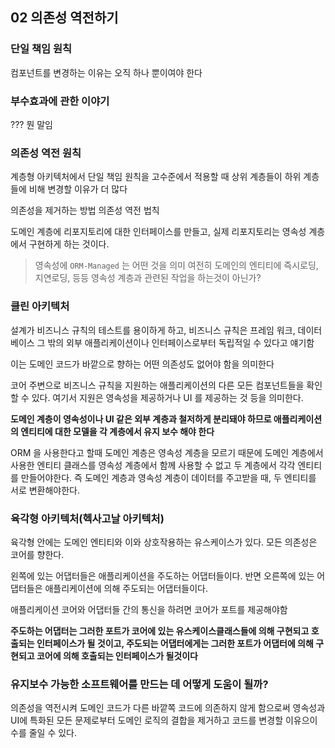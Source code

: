 ## 02 의존성 역전하기

### 단일 책임 원칙

컴포넌트를 변경하는 이유는 오직 하나 뿐이여야 한다

### 부수효과에 관한 이야기

??? 뭔 말임

### 의존성 역전 원칙

계층형 아키텍처에서 단일 책임 원칙을 고수준에서 적용할 때 상위 계층들이 하위 계층들에 비해 변경할 이유가 더 많다

의존성을 제거하는 방법 의존성 역전 법칙

도메인 계층에 리포지토리에 대한 인터페이스를 만들고, 실제 리포지토리는 영속성 계층에서 구현하게 하는 것이다.

>  영속성에 `ORM-Managed` 는 어떤 것을 의미 여전히 도메인의 엔티티에 즉시로딩, 지연로딩, 등등 영속성 계층과 관련된 작업을 하는것이 아닌가?

### 클린 아키텍처

설계가 비즈니스 규칙의 테스트를 용이하게 하고, 비즈니스 규칙은 프레임 워크, 데이터베이스 그 밖의 외부 애플리케이션이나 인터페이스로부터 독립적일 수 있다고 얘기함

이는 도메인 코드가 바깥으로 향하는 어떤 의존성도 없어야 함을 의미한다

코어 주변으로 비즈니스 규칙을 지원하는 애플리케이션의 다른 모든 컴포넌트들을 확인할 수 있다. 여기서 지원은 영속성을 제공하거나 UI 를 제공하는 것 등을 의미한다.

**도메인 계층이 영속성이나 UI 같은 외부 계층과 철저하게 분리돼야 하므로 애플리케이션의 엔티티에 대한 모델을 각 계층에서 유지 보수 해야 한다**

ORM 을 사용한다고 할때 도메인 계층은 영속성 계층을 모르기 때문에 도메인 계층에서 사용한 엔티티 클래스를 영속성 계층에서 함께 사용할 수 없고 두 계층에서 각각 엔티티를 만들어야한다. 즉 도메인 계층과 영속성 계층이 데이터를 주고받을 때, 두 엔티티를 서로 변환해야한다.

### 육각형 아키텍처(헥사고날 아키텍처)

육각형 안에는 도메인 엔티티와 이와 상호작용하는 유스케이스가 있다. 모든 의존성은 코어를 향한다.

왼쪽에 있는 어댑터들은 애플리케이션을 주도하는 어댑터들이다. 반면 오른쪽에 있는 어댑터들은 애플리케이션에 의해 주도되는 어댑터들이다.

애플리케이션 코어와 어댑터들 간의 통신을 하려면 코어가 포트를 제공해야함

**주도하는 어댑터는 그러한 포트가 코어에 있는 유스케이스클래스들에 의해 구현되고 호출되는 인터페이스가 될 것이고, 주도되는 어댑터에게는 그러한 포트가 어댑터에 의해 구현되고 코어에 의해 호출되는 인터페이스가 될것이다**

### 유지보수 가능한 소프트웨어를 만드는 데 어떻게 도움이 될까?

의존성을 역전시켜 도메인 코드가 다른 바깥쪽 코드에 의존하지 않게 함으로써 영속성과 UI에 특화된 모든 문제로부터 도메인 로직의 결합을 제거하고 코드를 변경할 이유으이 수를 줄일 수 있다.